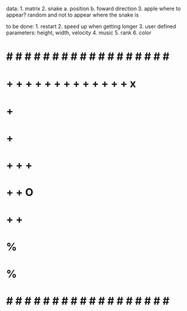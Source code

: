 data:
    1. matrix
    2. snake
        a. position
        b. foward direction
    3. apple
        where to appear? random and not to appear where the snake is

to be done:
    1. restart
    2. speed up when getting longer
    3. user defined parameters: height, width, velocity
    4. music
    5. rank
    6. color

# # # # # # # # # # # # # # # # # # # #
#   + + + + + + + + + + + + + x       #
#   +                                 #
#   +                                 #
#   + + +                             #
#   + + O                             #
#   + +                               #
#                                     #
#                                     #
#                  %                  #
#                                     #
#                                     #
#                                     #
#                                     #
#          %                          #
#                                     #
#                                     #
#                                     #
#                                     #
# # # # # # # # # # # # # # # # # # # #

